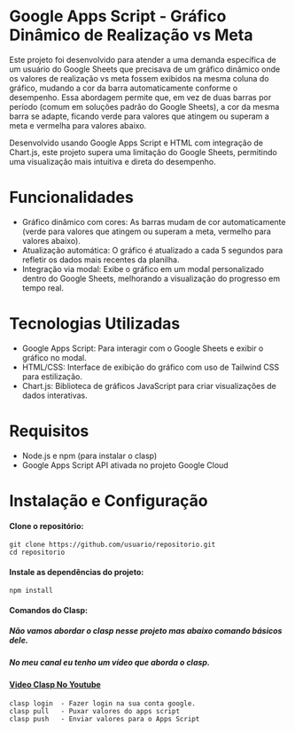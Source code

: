 # Google Apps Script - Gráfico Dinâmico de Realização vs Meta
Este projeto foi desenvolvido para atender a uma demanda específica de um usuário do Google Sheets que precisava de um gráfico dinâmico onde os valores de realização vs meta fossem exibidos na mesma coluna do gráfico, mudando a cor da barra automaticamente conforme o desempenho. Essa abordagem permite que, em vez de duas barras por período (comum em soluções padrão do Google Sheets), a cor da mesma barra se adapte, ficando verde para valores que atingem ou superam a meta e vermelha para valores abaixo.

Desenvolvido usando Google Apps Script e HTML com integração de Chart.js, este projeto supera uma limitação do Google Sheets, permitindo uma visualização mais intuitiva e direta do desempenho.

# Funcionalidades
* Gráfico dinâmico com cores: As barras mudam de cor automaticamente (verde para valores que atingem ou superam a meta, vermelho para valores abaixo).
* Atualização automática: O gráfico é atualizado a cada 5 segundos para refletir os dados mais recentes da planilha.
* Integração via modal: Exibe o gráfico em um modal personalizado dentro do Google Sheets, melhorando a visualização do progresso em tempo real.

# Tecnologias Utilizadas
* Google Apps Script: Para interagir com o Google Sheets e exibir o gráfico no modal.
* HTML/CSS: Interface de exibição do gráfico com uso de Tailwind CSS para estilização.
* Chart.js: Biblioteca de gráficos JavaScript para criar visualizações de dados interativas.

# Requisitos
* Node.js e npm (para instalar o clasp)
* Google Apps Script API ativada no projeto Google Cloud

# Instalação e Configuração
#### Clone o repositório:
```
git clone https://github.com/usuario/repositorio.git
cd repositorio
```
#### Instale as dependências do projeto:
```
npm install

```
#### Comandos do Clasp:
##### Não vamos abordar o clasp nesse projeto mas abaixo comando básicos dele.
##### No meu canal eu tenho um vídeo que aborda o clasp.
#### [Video Clasp No Youtube](https://youtu.be/mntIp0SU2KQ)
```
clasp login  - Fazer login na sua conta google.
clasp pull   - Puxar valores do apps script
clasp push   - Enviar valores para o Apps Script

```
